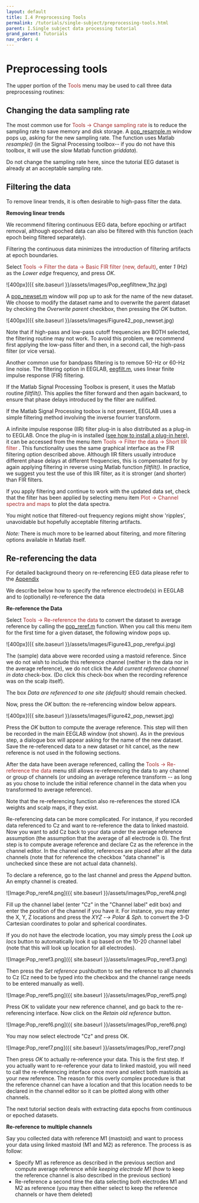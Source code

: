 ```yaml
---
layout: default
title: I.4 Preprocessing Tools
permalink: /tutorials/single-subject/preprocessing-tools.html
parent: I.Single subject data processing tutorial
grand_parent: Tutorials
nav_order: 4
---
```


Preprocessing tools
=====================
The upper portion of the <span style="color: brown">Tools</span> menu may be used
to call three data preprocessing routines:

## Changing the data sampling rate

The most common use for <font color=brown>Tools → Change sampling
rate</font> is to reduce the sampling rate to save memory and disk
storage. A [pop_resample.m](http://sccn.ucsd.edu/eeglab/locatefile.php?file=pop_resample.m) window pops up, asking for the new
sampling rate. The function uses Matlab *resample()* (in the Signal
Processing toolbox-- if you do not have this toolbox, it will use the
slow Matlab function *griddata*).

Do not change the sampling rate here, since
the tutorial EEG dataset is already at an acceptable sampling rate.

## Filtering the data

To remove linear trends, it is often desirable to high-pass filter the
data.

**Removing linear trends**

We recommend filtering continuous EEG data, before epoching or
artifact removal, although epoched data can also be filtered with this
function (each epoch being filtered separately). 

Filtering the
continuous data minimizes the introduction of filtering artifacts at
epoch boundaries.

Select <span style="color: brown">Tools → Filter the data → Basic FIR filter (new, default)</span>, enter *1* (Hz) as the *Lower edge* frequency,
and press *OK*.


![400px]({{ site.baseurl }}/assets/images/Pop_eegfiltnew_1hz.jpg)


A [pop_newset.m]() window will pop up to ask for the name of
the new dataset. We choose to modify the dataset name and to overwrite
the parent dataset by checking the *Overwrite parent* checkbox, then
pressing the *OK* button.


![400px]({{ site.baseurl }}/assets/images/Figure42_pop_newset.jpg)


Note that if high-pass and low-pass cutoff frequencies are BOTH
selected, the filtering routine may not work. To avoid this problem,
we recommend first applying the low-pass filter and then, in a second
call, the high-pass filter (or vice versa).
 
 
Another common use for bandpass filtering is to remove 50-Hz or 60-Hz
line noise. The filtering option in EEGLAB, [eegfilt.m](http://sccn.ucsd.edu/eeglab/locatefile.php?file=eegfilt.m),
uses linear finite impulse response (FIR) filtering. 

If the Matlab
Signal Processing Toolbox is present, it uses the Matlab routine
*filtfilt()*. This applies the filter forward and then again backward,
to ensure that phase delays introduced by the filter are nullified. 

If the Matlab Signal Processing toobox is not present, EEGLAB uses a
simple filtering method involving the inverse fourrier transform.

A infinite impulse response (IIR) filter plug-in is also distributed
as a plug-in to EEGLAB. Once the plug-in is installed ([see how to
install a plug-in
here](https://sccn.ucsd.edu/wiki/EEGLAB_Extensions#)), it can be
accessed from the menu item <span style="color: brown">Tools → Filter the data → Short IIR filter </span>. This functionality uses the same
graphical interface as the FIR filtering option described above.
Although IIR filters usually introduce different phase delays at
different frequencies, this is compensated for by again applying
filtering in reverse using Matlab function *filtfilt()*. In practice,
we suggest you test the use of this IIR filter, as it is stronger (and
shorter) than FIR filters.

If you apply filtering and continue to work with the updated data set,
check that the filter has been applied by selecting menu item
<span style="color: brown">Plot → Channel spectra and maps</span> to plot the
data spectra. 

You might notice that filtered-out frequency regions
might show 'ripples', unavoidable but hopefully acceptable filtering
artifacts. 

*Note:* There is much more to be learned about filtering,
and more filtering options available in Matlab itself.

## Re-referencing the data

For detailed background theory on re-referencing EEG data please refer to the [Appendix](/tutorials/IV.Appendix/rereferencing_background.html)

We describe below how to specify the reference electrode(s) in EEGLAB
and to (optionally) re-reference the data

**Re-reference the Data**

Select <span style="color: brown">Tools → Re-reference the data</span> to
convert the dataset to average reference by calling the [pop_reref.m](http://sccn.ucsd.edu/eeglab/locatefile.php?file=pop_reref.m) function. When you call this menu item for the
first time for a given dataset, the following window pops up.


![400px]({{ site.baseurl }}/assets/images/Figure43_pop_rerefgui.jpg)


The (sample) data above were recorded using a mastoid reference. Since
we do not wish to include this reference channel (neither in the data
nor in the average reference), we do not click the *Add current
reference channel in data* check-box. (Do click this check-box when
the recording reference was on the scalp itself). 

The box *Data are
referenced to one site (default)* should remain checked.

Now, press the *OK* button: the re-referencing window below appears.


![400px]({{ site.baseurl }}/assets/images/Figure42_pop_newset.jpg)


Press the *OK* button to compute the average reference. This step will
then be recorded in the main EEGLAB window (not shown). As in the
previous step, a dialogue box will appear asking for the name of the
new dataset. Save the re-referenced data to a new dataset or hit
cancel, as the new reference is not used in the following sections.

After the data have been average referenced, calling the
<span style="color: brown">Tools → Re-reference the data</span> menu still
allows re-referencing the data to any channel or group of channels (or
undoing an average reference transform -- as long as you chose to
include the initial reference channel in the data when you transformed
to average reference).

Note that the re-referencing function also re-references the stored
ICA weights and scalp maps, if they exist.

Re-referencing data can be more complicated. For instance, if you
recorded data referenced to Cz and want to re-reference the data to
linked mastoid. Now you want to add Cz back to your data under the
average reference assumption (the assumption that the average of all
electrode is 0). The first step is to compute average reference and
declare Cz as the reference in the channel editor. In the channel
editor, references are placed after all the data channels (note that
for reference the checkbox "data channel" is unchecked since these are
not actual data channels).
 
To declare a reference, go to the last
channel and press the *Append* button. An empty channel is created.



![Image:Pop_reref4.png]({{ site.baseurl }}/assets/images/Pop_reref4.png)



Fill up the channel label (enter "Cz" in the "Channel label" edit box)
and enter the position of the channel if you have it. For instance,
you may enter the X, Y, Z locations and press the *XYZ -→ Polar &
Sph.* to convert the 3-D Cartesian coordinates to polar and spherical
coordinates. 

If you do not have the electrode location, you may simply
press the *Look up locs* button to automatically look it up based on
the 10-20 channel label (note that this will look up location for all
electrodes).



![Image:Pop_reref3.png]({{ site.baseurl }}/assets/images/Pop_reref3.png)



Then press the *Set reference* pushbutton to set the reference to all
channels to Cz (Cz need to be typed into the checkbox and the channel
range needs to be entered manually as well).



![Image:Pop_reref5.png]({{ site.baseurl }}/assets/images/Pop_reref5.png)



Press OK to validate your new reference channel, and go back to the
re-referencing interface. Now click on the *Retain old reference*
button.



![Image:Pop_reref6.png]({{ site.baseurl }}/assets/images/Pop_reref6.png)


You may now select electrode "Cz" and press OK.



![Image:Pop_reref7.png]({{ site.baseurl }}/assets/images/Pop_reref7.png)



Then press *OK* to actually re-reference your data. This is the first
step. If you actually want to re-reference your data to linked
mastoid, you will need to call the re-referencing interface once more
and select both mastoids as your new reference.
The reason for this overly complex procedure is that the reference
channel can have a location and that this location needs to be
declared in the channel editor so it can be plotted along with other
channels.

The next tutorial section deals with extracting data epochs from
continuous or epoched datasets.

**Re-reference to multiple channels**

Say you collected data with reference M1 (mastoid) and want to process
your data using linked mastoid (M1 and M2) as reference. The process is
as follow:

-   Specify M1 as reference as described in the previous section and
    compute average reference *while keeping electrode M1* (how to
    keep the reference channel is also described in the previous
    section)
-   Re-reference a second time the data selecting both electrodes M1 and
    M2 as reference (you may then either select to keep the reference
    channels or have them deleted)
